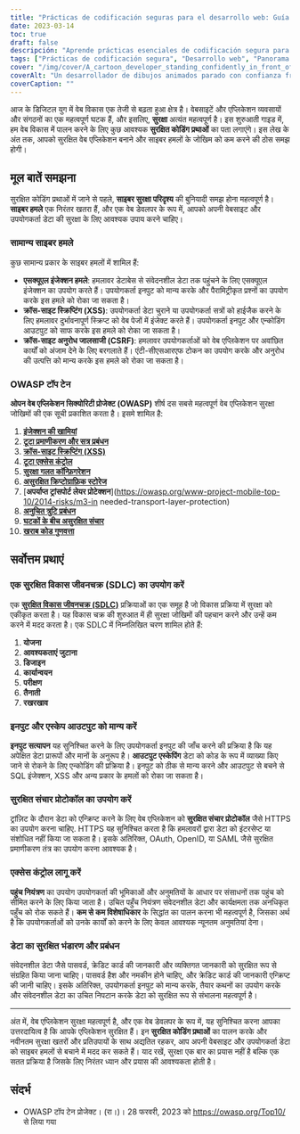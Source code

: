 ```yaml
---
title: "Prácticas de codificación seguras para el desarrollo web: Guía para principiantes"
date: 2023-03-14
toc: true
draft: false
descripción: "Aprende prácticas esenciales de codificación segura para el desarrollo web con el fin de crear aplicaciones web seguras y reducir el riesgo de ciberataques."
tags: ["Prácticas de codificación segura", "Desarrollo web", "Panorama de la ciberseguridad", "OWASP Top Ten", "Ataques de inyección SQL", "XSS", "CSRF", "Ciclo de vida de desarrollo seguro", "Validación de entrada", "Escapado de salida", "Protocolos de comunicación seguros", "Controles de acceso", "Almacenamiento y tratamiento de datos", "Mínimo privilegio", "Cifrado de contraseñas", "Cifrado de datos", "Declaraciones preparadas", "Datos sensibles", "Ciberataques", "Seguridad web"].
cover: "/img/cover/A_cartoon_developer_standing_confidently_in_front_of_a_shield.png"
coverAlt: "Un desarrollador de dibujos animados parado con confianza frente a un escudo con el símbolo de un candado mientras sostiene un ordenador portátil".
coverCaption: ""
---
```


 आज के डिजिटल युग में वेब विकास एक तेजी से बढ़ता हुआ क्षेत्र है। वेबसाइटें और एप्लिकेशन व्यवसायों और संगठनों का एक महत्वपूर्ण घटक हैं, और इसलिए, **सुरक्षा** अत्यंत महत्वपूर्ण है। इस शुरुआती गाइड में, हम वेब विकास में पालन करने के लिए कुछ आवश्यक **सुरक्षित कोडिंग प्रथाओं** का पता लगाएंगे। इस लेख के अंत तक, आपको सुरक्षित वेब एप्लिकेशन बनाने और साइबर हमलों के जोखिम को कम करने की ठोस समझ होगी।
 
 ## मूल बातें समझना
 
 सुरक्षित कोडिंग प्रथाओं में जाने से पहले, **साइबर सुरक्षा परिदृश्य** की बुनियादी समझ होना महत्वपूर्ण है। **साइबर हमले** एक निरंतर खतरा हैं, और एक वेब डेवलपर के रूप में, आपको अपनी वेबसाइट और उपयोगकर्ता डेटा की सुरक्षा के लिए आवश्यक उपाय करने चाहिए।
 
 ### सामान्य साइबर हमले
 
 कुछ सामान्य प्रकार के साइबर हमलों में शामिल हैं:
 
 - **एसक्यूएल इंजेक्शन हमले**: हमलावर डेटाबेस से संवेदनशील डेटा तक पहुंचने के लिए एसक्यूएल इंजेक्शन का उपयोग करते हैं। उपयोगकर्ता इनपुट को मान्य करके और पैरामिट्रीकृत प्रश्नों का उपयोग करके इस हमले को रोका जा सकता है।
 - **क्रॉस-साइट स्क्रिप्टिंग (XSS)**: उपयोगकर्ता डेटा चुराने या उपयोगकर्ता सत्रों को हाईजैक करने के लिए हमलावर दुर्भावनापूर्ण स्क्रिप्ट को वेब पेजों में इंजेक्ट करते हैं। उपयोगकर्ता इनपुट और एन्कोडिंग आउटपुट को साफ करके इस हमले को रोका जा सकता है।
 - **क्रॉस-साइट अनुरोध जालसाजी (CSRF)**: हमलावर उपयोगकर्ताओं को वेब एप्लिकेशन पर अवांछित कार्यों को अंजाम देने के लिए बरगलाते हैं। एंटी-सीएसआरएफ टोकन का उपयोग करके और अनुरोध की उत्पत्ति को मान्य करके इस हमले को रोका जा सकता है।
 
 ### OWASP टॉप टेन
 
 **ओपन वेब एप्लिकेशन सिक्योरिटी प्रोजेक्ट (OWASP)** शीर्ष दस सबसे महत्वपूर्ण वेब एप्लिकेशन सुरक्षा जोखिमों की एक सूची प्रकाशित करता है। इसमे शामिल है:
 
 1. [**इंजेक्शन की खामियां**](https://owasp.org/www-community/Injection_Flaws)
 2. [**टूटा प्रमाणीकरण और सत्र प्रबंधन**](https://owasp.org/www-project-top-ten/2017/A2_2017-Broken_Authentication.html)
 3. [**क्रॉस-साइट स्क्रिप्टिंग (XSS)**](https://owasp.org/www-project-top-ten/2017/A7_2017-Cross-Site_Scripting_(XSS).html)
 4. [**टूटा एक्सेस कंट्रोल**](https://owasp.org/www-project-top-ten/2017/A5_2017-Broken_Access_Control.html)
 5. [**सुरक्षा गलत कॉन्फ़िगरेशन**](https://owasp.org/www-project-top-ten/2017/A6_2017-Security_Misconfiguration.html)
 6. [**असुरक्षित क्रिप्टोग्राफ़िक स्टोरेज**](https://owasp.deteact.com/cheat/cheatsheets/Cryptographic_Storage_Cheat_Sheet.html)
 7. [**अपर्याप्त ट्रांसपोर्ट लेयर प्रोटेक्शन**](https://owasp.org/www-project-mobile-top-10/2014-risks/m3-in needed-transport-layer-protection)
 8. [**अनुचित त्रुटि प्रबंधन**](https://owasp.org/www-community/Improper_Error_Handling)
 9. [**घटकों के बीच असुरक्षित संचार**](https://owasp.org/www-project-mobile-top-10/2016-risks/m3-insecure-communication)
 10. [**खराब कोड गुणवत्ता**](https://owasp.org/www-project-mobile-top-10/2016-risks/m7-client-code-quality)
 
 ## सर्वोत्तम प्रथाएं
 
 ### एक सुरक्षित विकास जीवनचक्र (SDLC) का उपयोग करें
 
 एक [**सुरक्षित विकास जीवनचक्र (SDLC)**](https://en.wikipedia.org/wiki/Systems_Development_life_cycle) प्रक्रियाओं का एक समूह है जो विकास प्रक्रिया में सुरक्षा को एकीकृत करता है। यह विकास चक्र की शुरुआत में ही सुरक्षा जोखिमों की पहचान करने और उन्हें कम करने में मदद करता है। एक SDLC में निम्नलिखित चरण शामिल होते हैं:
 
 1. **योजना**
 2. **आवश्यकताएं जुटाना**
 3. **डिजाइन**
 4. **कार्यान्वयन**
 5. **परीक्षण**
 6. **तैनाती**
 7. **रखरखाव**
 
 ### इनपुट और एस्केप आउटपुट को मान्य करें
 
 **इनपुट सत्यापन** यह सुनिश्चित करने के लिए उपयोगकर्ता इनपुट की जाँच करने की प्रक्रिया है कि यह अपेक्षित डेटा प्रारूपों और मानों के अनुरूप है। **आउटपुट एस्केपिंग** डेटा को कोड के रूप में व्याख्या किए जाने से रोकने के लिए एन्कोडिंग की प्रक्रिया है। इनपुट को ठीक से मान्य करने और आउटपुट से बचने से SQL इंजेक्शन, XSS और अन्य प्रकार के हमलों को रोका जा सकता है।
 
 ### सुरक्षित संचार प्रोटोकॉल का उपयोग करें
 
 ट्रांज़िट के दौरान डेटा को एन्क्रिप्ट करने के लिए वेब एप्लिकेशन को **सुरक्षित संचार प्रोटोकॉल** जैसे HTTPS का उपयोग करना चाहिए. HTTPS यह सुनिश्चित करता है कि हमलावरों द्वारा डेटा को इंटरसेप्ट या संशोधित नहीं किया जा सकता है। इसके अतिरिक्त, OAuth, OpenID, या SAML जैसे सुरक्षित प्रमाणीकरण तंत्र का उपयोग करना आवश्यक है।
 
 ### एक्सेस कंट्रोल लागू करें
 
 **पहुंच नियंत्रण** का उपयोग उपयोगकर्ता की भूमिकाओं और अनुमतियों के आधार पर संसाधनों तक पहुंच को सीमित करने के लिए किया जाता है। उचित पहुँच नियंत्रण संवेदनशील डेटा और कार्यक्षमता तक अनधिकृत पहुँच को रोक सकते हैं। **कम से कम विशेषाधिकार** के सिद्धांत का पालन करना भी महत्वपूर्ण है, जिसका अर्थ है कि उपयोगकर्ताओं को उनके कार्यों को करने के लिए केवल आवश्यक न्यूनतम अनुमतियां देना।
 
 ### डेटा का सुरक्षित भंडारण और प्रबंधन
 
 संवेदनशील डेटा जैसे पासवर्ड, क्रेडिट कार्ड की जानकारी और व्यक्तिगत जानकारी को सुरक्षित रूप से संग्रहित किया जाना चाहिए। पासवर्ड हैश और नमकीन होने चाहिए, और क्रेडिट कार्ड की जानकारी एन्क्रिप्ट की जानी चाहिए। इसके अतिरिक्त, उपयोगकर्ता इनपुट को मान्य करके, तैयार कथनों का उपयोग करके और संवेदनशील डेटा का उचित निपटान करके डेटा को सुरक्षित रूप से संभालना महत्वपूर्ण है।
 
 ______
 
 अंत में, वेब एप्लिकेशन सुरक्षा महत्वपूर्ण है, और एक वेब डेवलपर के रूप में, यह सुनिश्चित करना आपका उत्तरदायित्व है कि आपके एप्लिकेशन सुरक्षित हैं। इन **सुरक्षित कोडिंग प्रथाओं** का पालन करके और नवीनतम सुरक्षा खतरों और प्रतिउपायों के साथ अद्यतित रहकर, आप अपनी वेबसाइट और उपयोगकर्ता डेटा को साइबर हमलों से बचाने में मदद कर सकते हैं। याद रखें, सुरक्षा एक बार का प्रयास नहीं है बल्कि एक सतत प्रक्रिया है जिसके लिए निरंतर ध्यान और प्रयास की आवश्यकता होती है।
 
 ## संदर्भ
 
 - OWASP टॉप टेन प्रोजेक्ट। (रा।)। 28 फरवरी, 2023 को https://owasp.org/Top10/ से लिया गया